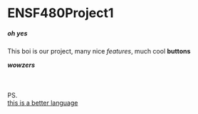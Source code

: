 # ENSF480Project1
##### oh yes

This boi is our project, many nice *features*, much cool __buttons__



__*wowzers*__  
\
\
\
PS.\
[this is a better language](https://en.wikipedia.org/wiki/C%2B%2B)
